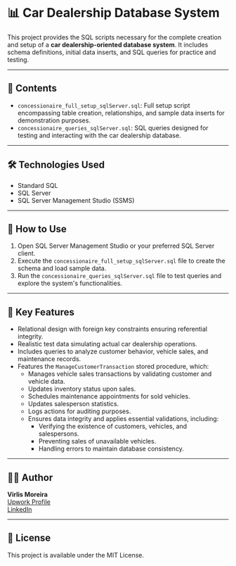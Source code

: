 # 📊 Car Dealership Database System

This project provides the SQL scripts necessary for the complete creation and setup of a **car dealership-oriented database system**. It includes schema definitions, initial data inserts, and SQL queries for practice and testing.

---

## 📁 Contents

- `concessionaire_full_setup_sqlServer.sql`: Full setup script encompassing table creation, relationships, and sample data inserts for demonstration purposes.
- `concessionaire_queries_sqlServer.sql`: SQL queries designed for testing and interacting with the car dealership database.

---

## 🛠️ Technologies Used

- Standard SQL
- SQL Server
- SQL Server Management Studio (SSMS)

---

## 🚀 How to Use

1. Open SQL Server Management Studio or your preferred SQL Server client.
2. Execute the `concessionaire_full_setup_sqlServer.sql` file to create the schema and load sample data.
3. Run the `concessionaire_queries_sqlServer.sql` file to test queries and explore the system's functionalities.

---

## 🧠 Key Features

- Relational design with foreign key constraints ensuring referential integrity.
- Realistic test data simulating actual car dealership operations.
- Includes queries to analyze customer behavior, vehicle sales, and maintenance records.
- Features the `ManageCustomerTransaction` stored procedure, which:
  - Manages vehicle sales transactions by validating customer and vehicle data.
  - Updates inventory status upon sales.
  - Schedules maintenance appointments for sold vehicles.
  - Updates salesperson statistics.
  - Logs actions for auditing purposes.
  - Ensures data integrity and applies essential validations, including:
    - Verifying the existence of customers, vehicles, and salespersons.
    - Preventing sales of unavailable vehicles.
    - Handling errors to maintain database consistency.

---

## 🧑‍💻 Author

**Virlis Moreira**  
[Upwork Profile](https://www.upwork.com/freelancers/~01b97b4c669aea29e3?mp_source=share)  
[LinkedIn](http://www.linkedin.com/in/virlis-moreira-vivas)

---

## 📄 License

This project is available under the MIT License.
